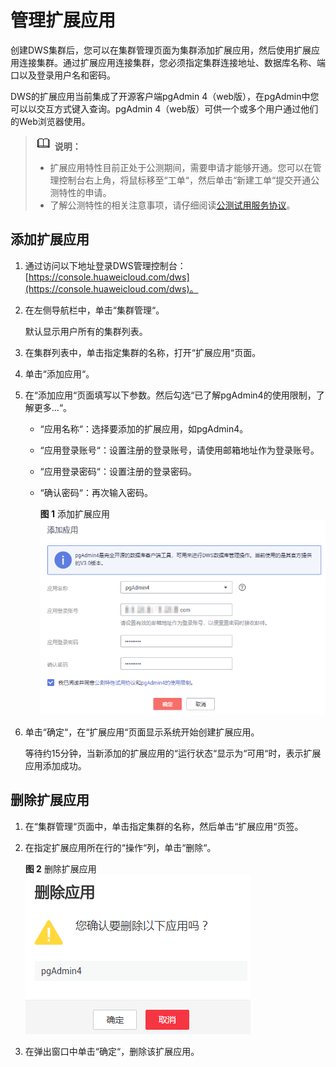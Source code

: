 # 管理扩展应用<a name="dws_01_0097"></a>

创建DWS集群后，您可以在集群管理页面为集群添加扩展应用，然后使用扩展应用连接集群。通过扩展应用连接集群，您必须指定集群连接地址、数据库名称、端口以及登录用户名和密码。

DWS的扩展应用当前集成了开源客户端pgAdmin 4（web版），在pgAdmin中您可以以交互方式键入查询。pgAdmin 4（web版）可供一个或多个用户通过他们的Web浏览器使用。

>![](public_sys-resources/icon-note.gif) **说明：**   
>-   扩展应用特性目前正处于公测期间，需要申请才能够开通。您可以在管理控制台右上角，将鼠标移至“工单“，然后单击“新建工单“提交开通公测特性的申请。  
>-   了解公测特性的相关注意事项，请仔细阅读[公测试用服务协议](https://www.huaweicloud.com/declaration/fsa_test.html)。  

## 添加扩展应用<a name="section4854155962818"></a>

1.  通过访问以下地址登录DWS管理控制台：[https://console.huaweicloud.com/dws](https://console.huaweicloud.com/dws)。
2.  在左侧导航栏中，单击“集群管理“。

    默认显示用户所有的集群列表。

3.  在集群列表中，单击指定集群的名称，打开“扩展应用“页面。
4.  单击“添加应用“。
5.  在“添加应用“页面填写以下参数。然后勾选“已了解pgAdmin4的使用限制，了解更多...“。
    -   “应用名称“：选择要添加的扩展应用，如pgAdmin4。
    -   “应用登录账号“：设置注册的登录账号，请使用邮箱地址作为登录账号。
    -   “应用登录密码“：设置注册的登录密码。
    -   “确认密码“：再次输入密码。

        **图 1**  添加扩展应用<a name="fig4816182163513"></a>  
        ![](figures/添加扩展应用.png "添加扩展应用")


6.  单击“确定“，在“扩展应用“页面显示系统开始创建扩展应用。

    等待约15分钟，当新添加的扩展应用的“运行状态“显示为“可用“时，表示扩展应用添加成功。


## 删除扩展应用<a name="section1329694719305"></a>

1.  在“集群管理“页面中，单击指定集群的名称，然后单击“扩展应用“页签。
2.  在指定扩展应用所在行的“操作“列，单击“删除“。

    **图 2**  删除扩展应用<a name="fig161107593378"></a>  
    ![](figures/删除扩展应用.png "删除扩展应用")

3.  在弹出窗口中单击“确定“，删除该扩展应用。

